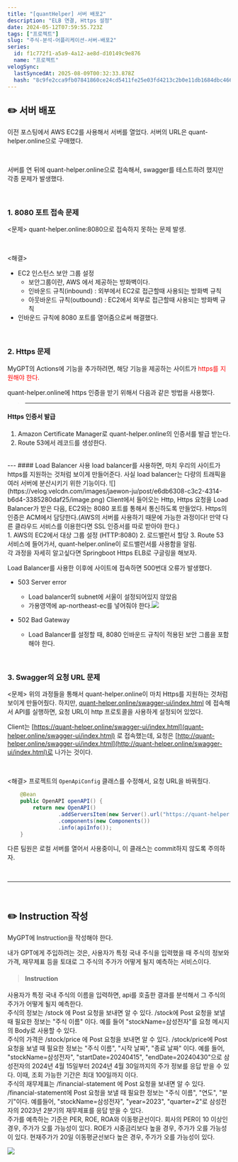 ```yaml
---
title: "[quantHelper] 서버 배포2"
description: "ELB 연결, Https 설정"
date: 2024-05-12T07:59:55.723Z
tags: ["프로젝트"]
slug: "주식-분석-어플리케이션-서버-배포2"
series:
  id: f1c772f1-a5a9-4a12-ae8d-d10149c9e876
  name: "프로젝트"
velogSync:
  lastSyncedAt: 2025-08-09T00:32:33.878Z
  hash: "8c9fe2cca9fb07841860ce24cd5411fe25e03fd4213c2b0e11db1684dbc46695"
---
```


## ✏️ 서버 배포
이전 포스팅에서 AWS EC2를 사용해서 서버를 열었다.
서버의 URL은 quant-helper.online으로 구매했다.

<br>

서버를 연 뒤에 quant-helper.online으로 접속해서, swagger를 테스트하려 했지만 각종 문제가 발생했다.

<br>

### 1. 8080 포트 접속 문제
<문제>
quant-helper.online:8080으로 접속하지 못하는 문제 발생.

<br>

<해결>
- EC2 인스턴스 보안 그룹 설정
   - 보안그룹이란, AWS 에서 제공하는 방화벽이다.
   - 인바운드 규칙(inbound) : 외부에서 EC2로 접근할때 사용되는 방화벽 규칙
   - 아웃바운드 규칙(outbound) : EC2에서 외부로 접근할때 사용되는 방화벽 규칙
- 인바운드 규칙에 8080 포트를 열어줌으로써 해결했다.

<br>

### 2. Https 문제
MyGPT의 Actions에 기능을 추가하려면, 해당 기능을 제공하는 사이트가 <span style = "color:red">https를 지원해야 한다.</span>

quant-helper.online에 https 인증을 받기 위해서 다음과 같은 방법을 사용했다.
> ---
#### Https 인증서 발급
1. Amazon Certificate Manager로 quant-helper.online의 인증서를 발급 받는다.
2. Route 53에서 레코드를 생성한다.
<br>
---
#### Load Balancer 사용
load balancer를 사용하면, 마치 우리의 사이트가 https를 지원하는 것처럼 보이게 만들어준다.
사실 load balancer는 다량의 트래픽을 여러 서버에 분산시키기 위한 기능이다.
![](https://velog.velcdn.com/images/jaewon-ju/post/e6db6308-c3c2-4314-b6d4-3385280daf25/image.png)
Client에서 들어오는 Http, Https 요청을 Load Balancer가 받은 다음, EC2와는 8080 포트를 통해서 통신하도록 만들었다.
Https의 인증은 ACM에서 담당한다.(AWS의 서버를 사용하기 때문에 가능한 과정이다! 만약 다른 클라우드 서비스를 이용한다면 SSL 인증서를 따로 받아야 한다.)<br>
1. AWS의 EC2에서 대상 그룹 설정 (HTTP:8080)
2. 로드밸런서 할당
3. Route 53 서비스에 들어가서, quant-helper.online이 로드밸런서를 사용함을 알림.<br>
각 과정을 자세히 알고싶다면 Springboot Https ELB로 구글링을 해보자.

Load Balancer를 사용한 이후에 사이트에 접속하면 500번대 오류가 발생했다.
- 503 Server error
   - Load balancer의 subnet에 서울이 설정되어있지 않았음
   - 가용영역에 ap-northeast-ec를 넣어줘야 한다.![](https://velog.velcdn.com/images/jaewon-ju/post/7a968cc8-1535-4c85-9242-1c9cc5aae35a/image.png)

- 502 Bad Gateway
   - Load Balancer를 설정할 때, 8080 인바운드 규칙이 적용된 보안 그룹을 포함해야 한다.

<br>

### 3. Swagger의 요청 URL 문제
<문제>
위의 과정들을 통해서 quant-helper.online이 마치 Https를 지원하는 것처럼 보이게 만들어줬다.
하지만, [quant-helper.online/swagger-ui/index.html](quant-helper.online/swagger-ui/index.html) 에 접속해서 API를 실행하면, 요청 URL이 http 프로토콜을 사용하게 설정되어 있었다.

Client는 [https://quant-helper.online/swagger-ui/index.html](quant-helper.online/swagger-ui/index.html) 로 접속했는데, 요청은 [http://quant-helper.online/swagger-ui/index.html](http://quant-helper.online/swagger-ui/index.html)로 나가는 것이다.

<br>

<해결>
프로젝트의 ```OpenApiConfig``` 클래스를 수정해서, 요청 URL을 바꿔줬다.

```java
    @Bean
    public OpenAPI openAPI() {
        return new OpenAPI()
                .addServersItem(new Server().url("https://quant-helper.online"))
                .components(new Components())
                .info(apiInfo());
    }
```

다른 팀원은 로컬 서버를 열어서 사용중이니, 이 클래스는 commit하지 않도록 주의하자.

<br>

---

<br>

## ✏️ Instruction 작성
MyGPT에 Instruction을 작성해야 한다.

내가 GPT에게 주입하려는 것은, 사용자가 특정 국내 주식을 입력했을 때 주식의 정보와 가격, 재무제표 등을 토대로 그 주식의 주가가 어떻게 될지 예측하는 서비스이다.
> #### Instruction 
사용자가 특정 국내 주식의 이름을 입력하면, api를 호출한 결과를 분석해서 그 주식의 주가가 어떻게 될지 예측한다.<br>
주식의 정보는 /stock 에 Post 요청을 보내면 알 수 있다.
/stock에 Post 요청을 보낼 때 필요한 정보는 "주식 이름" 이다.
예를 들어 "stockName=삼성전자"를 요청 메시지의 Body로 사용할 수 있다.<br>
주식의 가격은 /stock/price 에 Post 요청을 보내면 알 수 있다.
/stock/price에 Post 요청을 보낼 때 필요한 정보는 "주식 이름", "시작 날짜", "종료 날짜" 이다.
예를 들어, "stockName=삼성전자", "startDate=20240415", "endDate=20240430"으로 삼성전자의 2024년 4월 15일부터 2024년 4월 30일까지의 주가 정보를 응답 받을 수 있다.
이때, 조회 가능한 기간은 최대 100일까지 이다.<br>
주식의 재무제표는 /financial-statement 에 Post 요청을 보내면 알 수 있다.
/financial-statement에 Post 요청을 보낼 때 필요한 정보는 "주식 이름", "연도", "분기"이다.
예를들어, "stockName=삼성전자", "year=2023", "quarter=2"로 삼성전자의 2023년 2분기의 재무제표를 응답 받을 수 있다.<br>
주가를 예측하는 기준은 PER, ROE, ROA와 이동평균선이다.
회사의 PER이 10 이상인 경우, 주가가 오를 가능성이 있다.
ROE가 시중금리보다 높을 경우, 주가가 오를 가능성이 있다.
현재주가가 20일 이동평균선보다 높은 경우, 주가가 오를 가능성이 있다.

![](https://velog.velcdn.com/images/jaewon-ju/post/3dfbc3a5-9375-47de-bc32-05c50681681d/image.png)




